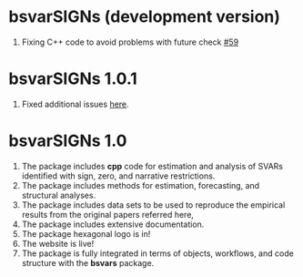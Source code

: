 # bsvarSIGNs (development version)

1. Fixing C++ code to avoid problems with future check [#59](https://github.com/bsvars/bsvarSIGNs/issues/59)

# bsvarSIGNs 1.0.1

1. Fixed additional issues [here](https://github.com/bsvars/bsvarSIGNs/issues/43).

# bsvarSIGNs 1.0

1. The package includes **cpp** code for estimation and analysis of SVARs identified with sign, zero, and narrative restrictions.
2. The package includes methods for estimation, forecasting, and structural analyses.
3. The package includes data sets to be used to reproduce the empirical results from the original papers referred here,
4. The package includes extensive documentation.
5. The package hexagonal logo is in!
6. The website is live!
7. The package is fully integrated in terms of objects, workflows, and code structure with the **bsvars** package.
